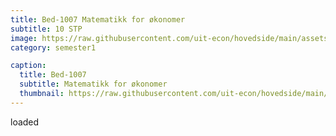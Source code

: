 ```yaml
---
title: Bed-1007 Matematikk for økonomer
subtitle: 10 STP
image: https://raw.githubusercontent.com/uit-econ/hovedside/main/assets/img/Bed-1007.jpg
category: semester1

caption:
  title: Bed-1007
  subtitle: Matematikk for økonomer
  thumbnail: https://raw.githubusercontent.com/uit-econ/hovedside/main/assets/img/Bed-1007.jpg
---
```


<div id="bed-1007"> <p>loaded </p> </div>

<script>
document.getElementById("bed-1007").onload = function() {myFunction()};

function myFunction() {
  alert("Page is loaded");
}
</script>

  
